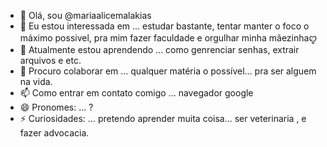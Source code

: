 - 👋 Olá, sou @mariaalicemalakias
- 👀 Eu estou interessada em ... estudar bastante, tentar manter o foco o máximo possivel, pra mim fazer faculdade e orgulhar minha mãezinhaꨄ︎
- 🌱 Atualmente estou aprendendo ... como genrenciar senhas, extrair arquivos e etc. 
- 💞️ Procuro colaborar em ... qualquer matéria o possível... pra ser alguem na vida.
- 📫 Como entrar em contato comigo ... navegador google 
- 😄 Pronomes: ... ?
- ⚡ Curiosidades: ... pretendo aprender muita coisa... ser veterinaria , e fazer advocacia.

<!---
mariaalicemalakias/mariaalicemalakias is a ✨ special ✨ repository because its `README.md` (this file) appears on your GitHub profile.
You can click the Preview link to take a look at your changes.
--->
